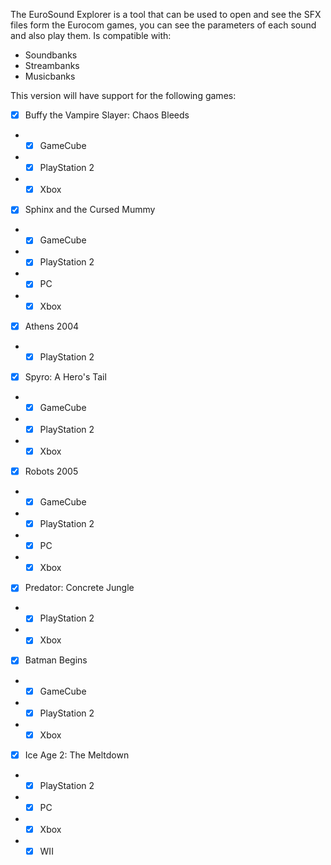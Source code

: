 The EuroSound Explorer is a tool that can be used to open and see the SFX files form the Eurocom games, you can see the parameters of each sound and also play them. Is compatible with:
- Soundbanks
- Streambanks
- Musicbanks

This version will have support for the following games:
- [x] Buffy the Vampire Slayer: Chaos Bleeds
- - [x] GameCube
- - [x] PlayStation 2
- - [x] Xbox

- [x] Sphinx and the Cursed Mummy
- - [x] GameCube
- - [x] PlayStation 2
- - [x] PC
- - [x] Xbox

- [x] Athens 2004
- - [x] PlayStation 2

- [x] Spyro: A Hero's Tail
- - [x] GameCube
- - [x] PlayStation 2
- - [x] Xbox

- [x] Robots 2005
- - [x] GameCube
- - [x] PlayStation 2
- - [x] PC
- - [x] Xbox

- [x] Predator: Concrete Jungle
- - [x] PlayStation 2
- - [x] Xbox

- [x] Batman Begins
- - [x] GameCube
- - [x] PlayStation 2
- - [x] Xbox

- [x] Ice Age 2: The Meltdown
- - [x] PlayStation 2
- - [x] PC
- - [x] Xbox
- - [x] WII
